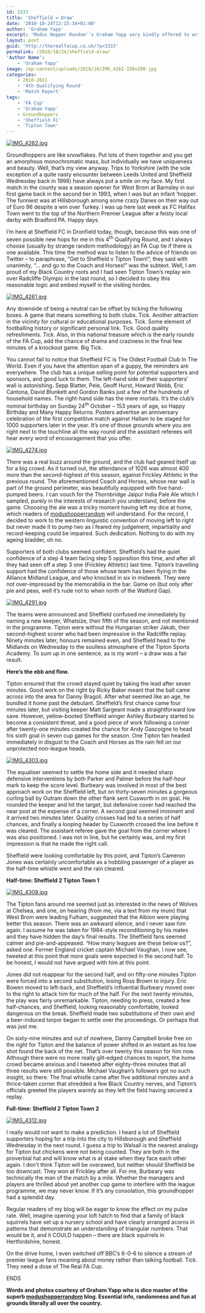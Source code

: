 ```yaml
---
id: 3333
title: 'Sheffield = Draw'
date: '2010-10-24T12:15:34+01:00'
author: 'Graham Yapp'
excerpt: 'Modus Hopper Random''s Graham Yapp very kindly offered to write us a match report of the game we wanted to go to but couldn''t get to, Sheffield FC .v. Tipton Town. Here it is!'
layout: post
guid: 'http://therealfacup.co.uk/?p=3333'
permalink: /2010/10/24/sheffield-draw/
'Author Name':
    - 'Graham Yapp'
image: /wp-content/uploads/2010/10/IMG_4262-150x200.jpg
categories:
    - 2010-2011
    - '4th Qualifying Round'
    - 'Match Report'
tags:
    - 'FA Cup'
    - 'Graham Yapp'
    - Groundhoppers
    - 'Sheffield FC'
    - 'Tipton Town'
---
```


[![IMG_4262.jpg](http://lh6.ggpht.com/_3L4_Y2OBz2M/TMQNBDiBCaI/AAAAAAAAC7I/f1H1g8D6pPE/IMG_4262.jpg?imgmax=200)](http://lh6.ggpht.com/_3L4_Y2OBz2M/TMQNBDiBCaI/AAAAAAAAC7I/f1H1g8D6pPE/IMG_4262.jpg?imgmax=640)

Groundhoppers are like snowflakes. Put lots of them together and you get an amorphous monochromatic mass, but individually we have uniqueness and beauty. Well, that’s my view anyway. Trips to Yorkshire (with the sole exception of a quite nasty encounter between Leeds United and Sheffield Wednesday back in 1998) have always put a smile on my face. My first match in the county was a season opener for West Brom at Barnsley in our first game back in the second tier in 1993, when I was but an infant ‘hopper. The funniest was at Hillsborough among some crazy Danes on their way out of Euro 96 despite a win over Turkey. I was up here last week as FC Halifax Town went to the top of the Northern Premier League after a feisty local derby with Bradford PA. Happy days.

I’m here at Sheffield FC in Dronfield today, though, because this was one of seven possible new hops for me in this 4<sup>th</sup> Qualifying Round, and I always choose (usually by strange random methodology) an FA Cup tie if there is one available. This time the method was to listen to the advice of friends on Twitter – to paraphrase, “Get to Sheffield v Tipton Town!”, they said with unanimity, “… and go to the Coach and Horses!” was the subtext. Well, I am proud of my Black Country roots and I had seen Tipton Town’s replay win over Radcliffe Olympic in the last round, so I decided to obey this reasonable logic and embed myself in the visiting hordes.

[![IMG_4261.jpg](http://lh6.ggpht.com/_3L4_Y2OBz2M/TMQNAcq4-EI/AAAAAAAAC7A/2YaEUUwpiU0/IMG_4261.jpg?imgmax=200)](http://lh6.ggpht.com/_3L4_Y2OBz2M/TMQNAcq4-EI/AAAAAAAAC7A/2YaEUUwpiU0/IMG_4261.jpg?imgmax=640)

Any downside of being a neutral can be offset by ticking the following boxes. A game that means something to both clubs. Tick. Another attraction in the vicinity for cultural or educational purposes. Tick. Some element of footballing history or significant personal link. Tick. Good quality refreshments. Tick. Also, in this national treasure which is the early rounds of the FA Cup, add the chance of drama and craziness in the final few minutes of a knockout game. Big Tick.

You cannot fail to notice that Sheffield FC is The Oldest Football Club In The World. Even if you have the attention span of a guppy, the reminders are everywhere. The club has a unique selling point for potential supporters and sponsors, and good luck to them. The left-hand side of their supporters’ wall is astonishing. Sepp Blatter, Pele, Geoff Hurst, Howard Webb, Eric Cantona, David Blunkett and Gordon Banks just a few of the hundreds of household names. The right-hand side has the mere mortals. It’s the club’s nominal birthday on Sunday 24<sup>th</sup> October – 153 years of age, so Happy Birthday and Many Happy Returns. Posters advertise an anniversary celebration of the first competitive match against Hallam to be staged for 1000 supporters later in the year. It’s one of those grounds where you are right next to the touchline all the way round and the assistant referees will hear every word of encouragement that you offer.

[![IMG_4274.jpg](http://lh5.ggpht.com/_3L4_Y2OBz2M/TMQODeIjEDI/AAAAAAAAC7U/ti2Bdl047JI/IMG_4274.jpg?imgmax=200)](http://lh5.ggpht.com/_3L4_Y2OBz2M/TMQODeIjEDI/AAAAAAAAC7U/ti2Bdl047JI/IMG_4274.jpg?imgmax=640)

There was a real buzz around the ground, and the club had geared itself up for a big crowd. As it turned out, the attendance of 1026 was almost 400 more than the second-highest of this season, against Frickley Athletic in the previous round. The aforementioned Coach and Horses, whose rear wall is part of the ground perimeter, was beautifully equipped with five hand-pumped beers. I can vouch for the Thornbridge Jaipur India Pale Ale which I sampled, purely in the interests of research you understand, before the game. Choosing the ale was a tricky moment having left my dice at home, which readers of [modushopperrandom](http://www.modushopperrandom.blogspot.com/) will understand. For the record, I decided to work to the western linguistic convention of moving left to right but never made it to pump two as I feared my judgement, impartiality and record-keeping could be impaired. Such dedication. Nothing to do with my ageing bladder, oh no.

Supporters of both clubs seemed confident. Sheffield’s had the quiet confidence of a step 4 team facing step 5 opposition this time, and after all they had seen off a step 3 one (Frickley Athletic) last time. Tipton’s travelling support had the confidence of those whose team has been flying in the Alliance Midland League, and who knocked in six in midweek. They were not over-impressed by the memorabilia in the bar. Game on (but only after pie and peas, well it’s rude not to when north of the Watford Gap).

[![IMG_4291.jpg](http://lh5.ggpht.com/_3L4_Y2OBz2M/TMQOEZAvGCI/AAAAAAAAC7g/6e7mjye4z0Y/IMG_4291.jpg?imgmax=200)](http://lh5.ggpht.com/_3L4_Y2OBz2M/TMQOEZAvGCI/AAAAAAAAC7g/6e7mjye4z0Y/IMG_4291.jpg?imgmax=640)

The teams were announced and Sheffield confused me immediately by naming a new keeper, Whatsize, their fifth of the season, and not mentioned in the programme. Tipton were without the Hungarian striker Jakab, their second-highest scorer who had been impressive in the Radcliffe replay. Ninety minutes later, honours remained even, and Sheffield head to the Midlands on Wednesday to the soulless atmosphere of the Tipton Sports Academy. To sum up in one sentence, as is my wont – a draw was a fair result.

**Here’s the ebb and flow.**

Tipton ensured that the crowd stayed quiet by taking the lead after seven minutes. Good work on the right by Ricky Baker meant that the ball came across into the area for Danny Bragoli. After what seemed like an age, he bundled it home past the debutant. Sheffield’s first chance came four minutes later, but visiting keeper Matt Sargeant made a straightforward low save. However, yellow-booted Sheffield winger Ashley Burbeary started to become a consistent threat, and a good piece of work following a corner after twenty-one minutes created the chance for Andy Gascoigne to head his sixth goal in seven cup games for the season. One Tipton fan headed immediately in disgust to the Coach and Horses as the rain fell on our unprotected non-league heads.

[![IMG_4303.jpg](http://lh4.ggpht.com/_3L4_Y2OBz2M/TMQPLOPTSjI/AAAAAAAAC74/cfF-KJ7AIh0/IMG_4303.jpg?imgmax=200)](http://lh4.ggpht.com/_3L4_Y2OBz2M/TMQPLOPTSjI/AAAAAAAAC74/cfF-KJ7AIh0/IMG_4303.jpg?imgmax=640)

The equaliser seemed to settle the home side and it needed sharp defensive interventions by both Parker and Palmer before the half-hour mark to keep the score level. Burbeary was involved in most of the best approach work on the Sheffield left, but on thirty-seven minutes a gorgeous curling ball by Outram down the other flank sent Cusworth in on goal. He rounded the keeper and hit the target, but defensive cover had reached the near post at the expense of a corner. A second goal seemed imminent and it arrived two minutes later. Quality crosses had led to a series of half chances, and finally a looping header by Cusworth crossed the line before it was cleared. The assistant referee gave the goal from the corner where I was also positioned. I was not in line, but he certainly was, and my first impression is that he made the right call.

Sheffield were looking comfortable by this point, and Tipton’s Cameron Jones was certainly uncomfortable as a hobbling passenger of a player as the half-time whistle went and the rain cleared.

**Half-time: Sheffield 2 Tipton Town 1**

[![IMG_4308.jpg](http://lh5.ggpht.com/_3L4_Y2OBz2M/TMQQtWfjPTI/AAAAAAAAC8E/ZDG6vu-O12Q/IMG_4308.jpg?imgmax=200)](http://lh5.ggpht.com/_3L4_Y2OBz2M/TMQQtWfjPTI/AAAAAAAAC8E/ZDG6vu-O12Q/IMG_4308.jpg?imgmax=640)

The Tipton fans around me seemed just as interested in the news of Wolves at Chelsea, and one, on hearing (from me, via a text from my mum) that West Brom were leading Fulham, suggested that the Albion were playing better this season. There was an awkward silence, and I never saw him again. I assume he was taken for 1984-style reconditioning by his mates and they have hidden the day’s final results. The Sheffield fans seemed calmer and pie-and-appeased. “How many leagues are these below us?”, asked one. Former England cricket captain Michael Vaughan, I now see, tweeted at this point that more goals were expected in the second half. To be honest, I would not have argued with him at this point.

Jones did not reappear for the second half, and on fifty-one minutes Tipton were forced into a second substitution, losing Ross Brown to injury. Eric Bowen moved to left-back, and Sheffield’s influential Burbeary moved over to the right to attack him for much of the half. For the next twenty minutes, the play was fairly unremarkable. Tipton, needing to press, created a few half-chances, and Sheffield, looking reasonably comfortable, looked dangerous on the break. Sheffield made two substitutions of their own and a beer-induced torpor began to settle over the proceedings. Or perhaps that was just me.

On sixty-nine minutes and out of nowhere, Danny Campbell broke free on the right for Tipton and the balance of power shifted in an instant as his low shot found the back of the net. That’s over twenty this season for him now. Although there were no more really gilt-edged chances to report, the home crowd became anxious and I tweeted after eighty-three minutes that all three results were still possible. Michael Vaughan’s followers got no such insight, so there. The final whistle came after five additional minutes and a thrice-taken corner that shredded a few Black Country nerves, and Tipton’s officials greeted the players warmly as they left the field having secured a replay.

**Full-time: Sheffield 2 Tipton Town 2**

[![IMG_4312.jpg](http://lh3.ggpht.com/_3L4_Y2OBz2M/TMQQt1WfibI/AAAAAAAAC8M/l8dSqVurAxM/IMG_4312.jpg?imgmax=200)](http://lh3.ggpht.com/_3L4_Y2OBz2M/TMQQt1WfibI/AAAAAAAAC8M/l8dSqVurAxM/IMG_4312.jpg?imgmax=640)

I really would not want to make a prediction. I heard a lot of Sheffield supporters hoping for a trip into the city to Hillsborough and Sheffield Wednesday in the next round. I guess a trip to Walsall is the nearest analogy for Tipton but chickens were not being counted. They are both in the proverbial hat and will know what is at stake when they face each other again. I don’t think Tipton will be overawed, but neither should Sheffield be too downcast. They won at Frickley after all. For me, Burbeary was technically the man of the match by a mile. Whether the managers and players are thrilled about yet another cup game to interfere with the league programme, we may never know. If it’s any consolation, this groundhopper had a splendid day.

Regular readers of my blog will be eager to know the effect on my pulse rate. Well, imagine opening your loft hatch to find that a family of black squirrels have set up a nursery school and have clearly arranged acorns in patterns that demonstrate an understanding of triangular numbers. That would be it, and it COULD happen – there are black squirrels in Hertfordshire, honest.

On the drive home, I even switched off BBC’s 6-0-6 to silence a stream of premier league fans moaning about money rather than talking football. Tick. They need a dose of The Real FA Cup.

ENDS

**Words and photos courtesy of Graham Yapp who is dice master of the superb [modushopperrandom](http://www.modushopperrandom.blogspot.com/) blog. Essential info, randomness and fun at grounds literally all over the country.**